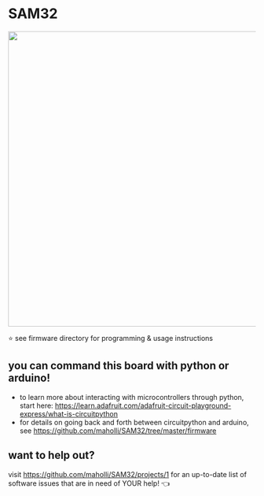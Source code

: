 # SAM32
<p align="middle">
  <img width="600" src="https://github.com/maholli/SAM32/blob/master/references/board.jpg">
</p>

:star: see firmware directory for programming & usage instructions 

## you can command this board with python or arduino!
* to learn more about interacting with microcontrollers through python, start here: https://learn.adafruit.com/adafruit-circuit-playground-express/what-is-circuitpython
* for details on going back and forth between circuitpython and arduino, see https://github.com/maholli/SAM32/tree/master/firmware

## want to help out?
visit https://github.com/maholli/SAM32/projects/1 for an up-to-date list of software issues that are in need of YOUR help! :point_left:
